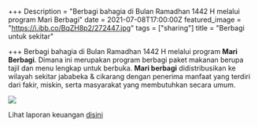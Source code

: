 +++
Description = "Berbagi bahagia di Bulan Ramadhan 1442 H melalui program Mari Berbagi"
date = 2021-07-08T17:00:00Z
featured_image = "https://i.ibb.co/BqZH8p2/272447.jpg"
tags = ["sharing"]
title = "Berbagi untuk sekitar"

+++
Berbagi bahagia di Bulan Ramadhan 1442 H melalui program **Mari Berbagi**. Dimana ini merupakan program berbagi paket makanan berupa tajil dan menu lengkap untuk berbuka. **Mari berbagi** didistribusikan ke wilayah sekitar jababeka & cikarang dengan penerima manfaat yang terdiri dari fakir, miskin, serta masyarakat yang membutuhkan secara umum.

![](/uploads/whatsapp-image-2021-05-09-at-17-13-28.jpeg)

Lihat laporan keuangan [disini](https://1drv.ms/x/s!Amx47EgxcZbqhwJcfgoYvwLpodKd?e=f8qMAg)